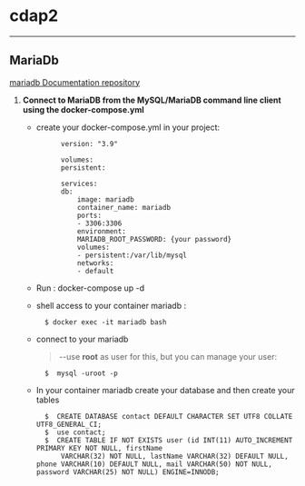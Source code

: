 # cdap2

***
## MariaDb
[mariadb Documentation repository](https://github.com/yve-n/Docker-Install/edit/main/README.md)

1. **Connect to MariaDB from the MySQL/MariaDB command line client using the docker-compose.yml**
    * create your docker-compose.yml in your project:  

                version: "3.9"

                volumes:
                persistent:

                services:
                db:
                    image: mariadb
                    container_name: mariadb
                    ports:
                    - 3306:3306
                    environment:
                    MARIADB_ROOT_PASSWORD: {your password}
                    volumes:
                    - persistent:/var/lib/mysql
                    networks:
                    - default

    * Run : 
            docker-compose up -d

    * shell access to your container mariadb :  

            $ docker exec -it mariadb bash   

    * connect to your mariadb
         > --use **root** as user for this, but you can manage your user:  

            $  mysql -uroot -p  

    * In your container mariadb create your database and then create your tables 

            $  CREATE DATABASE contact DEFAULT CHARACTER SET UTF8 COLLATE UTF8_GENERAL_CI;
            $  use contact;
            $  CREATE TABLE IF NOT EXISTS user (id INT(11) AUTO_INCREMENT PRIMARY KEY NOT NULL, firstName
                VARCHAR(32) NOT NULL, lastName VARCHAR(32) DEFAULT NULL, phone VARCHAR(10) DEFAULT NULL, mail VARCHAR(50) NOT NULL, password VARCHAR(25) NOT NULL) ENGINE=INNODB;
        






